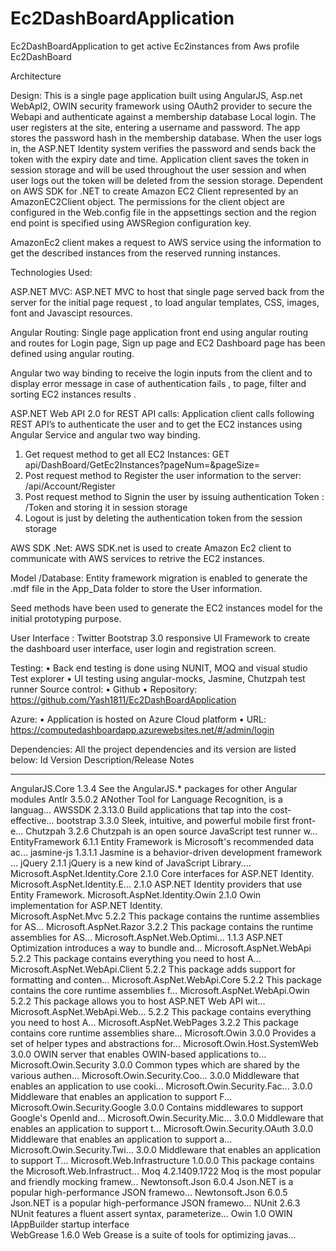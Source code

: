 Ec2DashBoardApplication
=======================

Ec2DashBoardApplication to get active Ec2instances from Aws profile
Ec2DashBoard

Architecture

Design:
This is a single page application built using AngularJS, Asp.net WebApI2, OWIN security framework using OAuth2 provider to secure the Webapi and authenticate against a membership database
Local login. The user registers at the site, entering a username and password. The app stores the password hash in the membership database. When the user logs in, the ASP.NET Identity system verifies the password and sends back the token with the expiry date and time.
Application client saves the token  in session storage and will be used throughout the user session and when user logs out the token will be deleted from the session storage.
Dependent on AWS SDK for .NET to create Amazon EC2 Client represented by an AmazonEC2Client object.
The permissions for the client object are configured in the Web.config file in the appsettings section and the region end point is specified using AWSRegion configuration key.

<add key="AWSAccessKey" value="" />
<add key="AWSSecretKey" value="" />
<add key="AWSRegion" value="us-west-2" /> 

AmazonEc2 client makes a request to AWS service using the information to get the described instances from the reserved running instances.

Technologies Used:

ASP.NET MVC:
ASP.NET MVC  to host that single page served back from the server for the initial page request , to load angular templates, CSS, images, font and Javascipt resources.

Angular Routing:
Single page application front end using angular routing and routes for Login page, Sign up page and EC2 Dashboard page has been defined using angular routing.

Angular two way binding to receive the login inputs from the client and to display error message in case of authentication fails , to page, filter and sorting EC2 instances results .


ASP.NET Web API 2.0 for REST API calls:
Application client calls following REST API’s to  authenticate the user and to get the EC2 instances using Angular Service and  angular two way binding.

1.	Get request method to get all EC2 Instances: GET api/DashBoard/GetEc2Instances?pageNum=<pageNum>&pageSize=<pageSize>
2.	Post request method to Register the user information to the server: /api/Account/Register
3.	Post request method to Signin the user by issuing authentication Token : /Token and storing it in session storage
4.	Logout is just by deleting the authentication token from the session storage

AWS SDK .Net:
AWS SDK.net is used to create Amazon Ec2 client to communicate with AWS services to retrive the EC2 instances.

Model /Database:
Entity framework migration is enabled to generate the .mdf file in the App_Data folder to store the User information.

Seed methods have been used to generate the EC2 instances model for the initial prototyping purpose.

User Interface :
Twitter Bootstrap 3.0 responsive  UI Framework to create the dashboard user interface, user login and registration screen.

Testing:
•	Back end testing is done using NUNIT, MOQ and visual studio Test explorer
•	UI testing using angular-mocks, Jasmine, Chutzpah test runner
Source control:
•	Github 
•	Repository: https://github.com/Yash1811/Ec2DashBoardApplication


Azure:
•	Application is hosted on Azure Cloud platform 
•	URL: https://computedashboardapp.azurewebsites.net/#/admin/login

Dependencies:
All the project dependencies and its version are listed below:
Id                             Version              Description/Release Notes                             
--                             -------              -------------------------                             
AngularJS.Core                 1.3.4                See the AngularJS.* packages for other Angular modules
Antlr                          3.5.0.2              ANother Tool for Language Recognition, is a languag...
AWSSDK                         2.3.13.0             Build applications that tap into the cost-effective...
bootstrap                      3.3.0                Sleek, intuitive, and powerful mobile first front-e...
Chutzpah                       3.2.6                Chutzpah is an open source JavaScript test runner w...
EntityFramework                6.1.1                Entity Framework is Microsoft's recommended data ac...
jasmine-js                     1.3.1.1              Jasmine is a behavior-driven development framework ...
jQuery                         2.1.1                jQuery is a new kind of JavaScript Library....        
Microsoft.AspNet.Identity.Core 2.1.0                Core interfaces for ASP.NET Identity.                 
Microsoft.AspNet.Identity.E... 2.1.0                ASP.NET Identity providers that use Entity Framework. 
Microsoft.AspNet.Identity.Owin 2.1.0                Owin implementation for ASP.NET Identity.             
Microsoft.AspNet.Mvc           5.2.2                This package contains the runtime assemblies for AS...
Microsoft.AspNet.Razor         3.2.2                This package contains the runtime assemblies for AS...
Microsoft.AspNet.Web.Optimi... 1.1.3                ASP.NET Optimization introduces a way to bundle and...
Microsoft.AspNet.WebApi        5.2.2                This package contains everything you need to host A...
Microsoft.AspNet.WebApi.Client 5.2.2                This package adds support for formatting and conten...
Microsoft.AspNet.WebApi.Core   5.2.2                This package contains the core runtime assemblies f...
Microsoft.AspNet.WebApi.Owin   5.2.2                This package allows you to host ASP.NET Web API wit...
Microsoft.AspNet.WebApi.Web... 5.2.2                This package contains everything you need to host A...
Microsoft.AspNet.WebPages      3.2.2                This package contains core runtime assemblies share...
Microsoft.Owin                 3.0.0                Provides a set of helper types and abstractions for...
Microsoft.Owin.Host.SystemWeb  3.0.0                OWIN server that enables OWIN-based applications to...
Microsoft.Owin.Security        3.0.0                Common types which are shared by the various authen...
Microsoft.Owin.Security.Coo... 3.0.0                Middleware that enables an application to use cooki...
Microsoft.Owin.Security.Fac... 3.0.0                Middleware that enables an application to support F...
Microsoft.Owin.Security.Google 3.0.0                Contains middlewares to support Google's OpenId and...
Microsoft.Owin.Security.Mic... 3.0.0                Middleware that enables an application to support t...
Microsoft.Owin.Security.OAuth  3.0.0                Middleware that enables an application to support a...
Microsoft.Owin.Security.Twi... 3.0.0                Middleware that enables an application to support T...
Microsoft.Web.Infrastructure   1.0.0.0              This package contains the Microsoft.Web.Infrastruct...
Moq                            4.2.1409.1722        Moq is the most popular and friendly mocking framew...
Newtonsoft.Json                6.0.4                Json.NET is a popular high-performance JSON framewo...
Newtonsoft.Json                6.0.5                Json.NET is a popular high-performance JSON framewo...
NUnit                          2.6.3                NUnit features a fluent assert syntax, parameterize...
Owin                           1.0                  OWIN IAppBuilder startup interface                    
WebGrease                      1.6.0                Web Grease is a suite of tools for optimizing javas...



